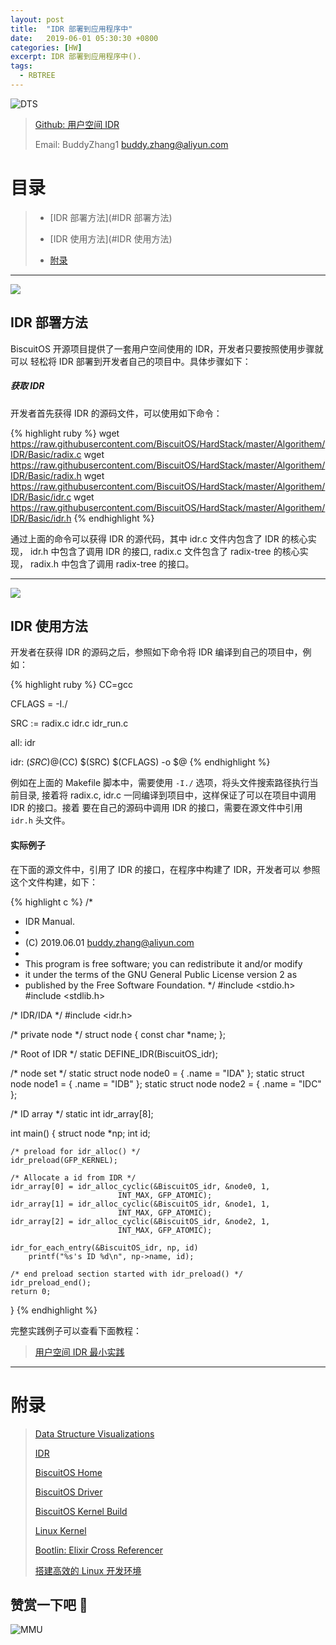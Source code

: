 ```yaml
---
layout: post
title:  "IDR 部署到应用程序中"
date:   2019-06-01 05:30:30 +0800
categories: [HW]
excerpt: IDR 部署到应用程序中().
tags:
  - RBTREE
---
```


![DTS](https://gitee.com/BiscuitOS_team/PictureSet/raw/Gitee/BiscuitOS/kernel/IND00000Q.jpg)

> [Github: 用户空间 IDR](https://github.com/BiscuitOS/HardStack/tree/master/Algorithem/IDR/Basic)
>
> Email: BuddyZhang1 <buddy.zhang@aliyun.com>

# 目录

> - [IDR 部署方法](#IDR 部署方法)
>
> - [IDR 使用方法](#IDR 使用方法)
>
> - [附录](#附录)

-----------------------------------
<span id="IDR 部署方法"></span>

![](https://gitee.com/BiscuitOS_team/PictureSet/raw/Gitee/BiscuitOS/kernel/IND00000P.jpg)

## IDR 部署方法

BiscuitOS 开源项目提供了一套用户空间使用的 IDR，开发者只要按照使用步骤就可以
轻松将 IDR 部署到开发者自己的项目中。具体步骤如下：

##### 获取 IDR

开发者首先获得 IDR 的源码文件，可以使用如下命令：

{% highlight ruby %}
wget https://raw.githubusercontent.com/BiscuitOS/HardStack/master/Algorithem/IDR/Basic/radix.c
wget https://raw.githubusercontent.com/BiscuitOS/HardStack/master/Algorithem/IDR/Basic/radix.h
wget https://raw.githubusercontent.com/BiscuitOS/HardStack/master/Algorithem/IDR/Basic/idr.c
wget https://raw.githubusercontent.com/BiscuitOS/HardStack/master/Algorithem/IDR/Basic/idr.h
{% endhighlight %}

通过上面的命令可以获得 IDR 的源代码，其中 idr.c 文件内包含了 IDR 的核心实现，
idr.h 中包含了调用 IDR 的接口, radix.c 文件包含了 radix-tree 的核心实现，
radix.h 中包含了调用 radix-tree 的接口。

------------------------------

<span id="IDR 使用方法"></span>

![](https://gitee.com/BiscuitOS_team/PictureSet/raw/Gitee/BiscuitOS/kernel/IND00000K.jpg)

## IDR 使用方法

开发者在获得 IDR 的源码之后，参照如下命令将 IDR 编译到自己的项目中，例如：

{% highlight ruby %}
CC=gcc

CFLAGS = -I./

SRC := radix.c idr.c idr_run.c

all: idr

idr: $(SRC)
	@$(CC) $(SRC) $(CFLAGS) -o $@
{% endhighlight %}

例如在上面的 Makefile 脚本中，需要使用 `-I./` 选项，将头文件搜索路径执行当前目录,
接着将 radix.c, idr.c 一同编译到项目中，这样保证了可以在项目中调用 IDR 的接口。接着
要在自己的源码中调用 IDR 的接口，需要在源文件中引用 `idr.h` 头文件。

#### 实际例子

在下面的源文件中，引用了 IDR 的接口，在程序中构建了 IDR，开发者可以
参照这个文件构建，如下：

{% highlight c %}
/*
 * IDR Manual.
 *
 * (C) 2019.06.01 <buddy.zhang@aliyun.com>
 *
 * This program is free software; you can redistribute it and/or modify
 * it under the terms of the GNU General Public License version 2 as
 * published by the Free Software Foundation.
 */
#include <stdio.h>
#include <stdlib.h>

/* IDR/IDA */
#include <idr.h>

/* private node */
struct node {
	const char *name;
};

/* Root of IDR */
static DEFINE_IDR(BiscuitOS_idr);

/* node set */
static struct node node0 = { .name = "IDA" };
static struct node node1 = { .name = "IDB" };
static struct node node2 = { .name = "IDC" };

/* ID array */
static int idr_array[8];

int main()
{
	struct node *np;
	int id;

	/* preload for idr_alloc() */
	idr_preload(GFP_KERNEL);

	/* Allocate a id from IDR */
	idr_array[0] = idr_alloc_cyclic(&BiscuitOS_idr, &node0, 1,
							INT_MAX, GFP_ATOMIC);
	idr_array[1] = idr_alloc_cyclic(&BiscuitOS_idr, &node1, 1,
							INT_MAX, GFP_ATOMIC);
	idr_array[2] = idr_alloc_cyclic(&BiscuitOS_idr, &node2, 1,
							INT_MAX, GFP_ATOMIC);

	idr_for_each_entry(&BiscuitOS_idr, np, id)
		printf("%s's ID %d\n", np->name, id);

	/* end preload section started with idr_preload() */
	idr_preload_end();
	return 0;
}
{% endhighlight %}

完整实践例子可以查看下面教程：

> [用户空间 IDR 最小实践](https://biscuitos.github.io/blog/IDR/#IDR%20%E5%9C%A8%E5%BA%94%E7%94%A8%E7%A8%8B%E5%BA%8F%E4%B8%AD%E6%9C%80%E5%B0%8F%E5%AE%9E%E8%B7%B5)

-----------------------------------------------

# <span id="附录">附录</span>

> [Data Structure Visualizations](https://www.cs.usfca.edu/~galles/visualization/Algorithms.html)
>
> [IDR](https://biscuitos.github.io/blog/IDR/)
>
> [BiscuitOS Home](https://biscuitos.github.io/)
>
> [BiscuitOS Driver](https://biscuitos.github.io/blog/BiscuitOS_Catalogue/)
>
> [BiscuitOS Kernel Build](https://biscuitos.github.io/blog/Kernel_Build/)
>
> [Linux Kernel](https://www.kernel.org/)
>
> [Bootlin: Elixir Cross Referencer](https://elixir.bootlin.com/linux/latest/source)
>
> [搭建高效的 Linux 开发环境](https://biscuitos.github.io/blog/Linux-debug-tools/)

## 赞赏一下吧 🙂

![MMU](https://gitee.com/BiscuitOS_team/PictureSet/raw/Gitee/BiscuitOS/kernel/HAB000036.jpg)
